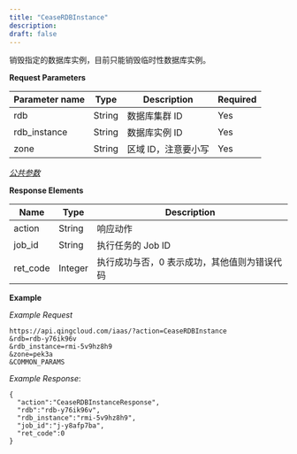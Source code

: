 ```yaml
---
title: "CeaseRDBInstance"
description: 
draft: false
---
```




销毁指定的数据库实例，目前只能销毁临时性数据库实例。

**Request Parameters**

| Parameter name | Type | Description | Required |
| --- | --- | --- | --- |
| rdb | String | 数据库集群 ID | Yes |
| rdb_instance | String | 数据库实例 ID | Yes |
| zone | String | 区域 ID，注意要小写 | Yes |

[_公共参数_](../../../parameters/)

**Response Elements**

| Name | Type | Description |
| --- | --- | --- |
| action | String | 响应动作 |
| job_id | String | 执行任务的 Job ID |
| ret_code | Integer | 执行成功与否，0 表示成功，其他值则为错误代码 |

**Example**

_Example Request_

```
https://api.qingcloud.com/iaas/?action=CeaseRDBInstance
&rdb=rdb-y76ik96v
&rdb_instance=rmi-5v9hz8h9
&zone=pek3a
&COMMON_PARAMS
```

_Example Response_:

```
{
  "action":"CeaseRDBInstanceResponse",
  "rdb":"rdb-y76ik96v",
  "rdb_instance":"rmi-5v9hz8h9",
  "job_id":"j-y8afp7ba",
  "ret_code":0
}
```
